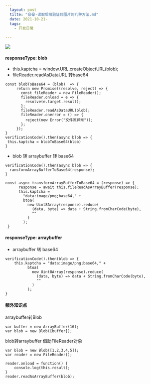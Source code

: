 ```yaml
---
  layout: post
  tilte: "😄😁-读取后端验证码图片的几种方法.md"
  date: 2021-10-21-
  tags: 
    - 开发日常

---
```


![](https://upload-images.jianshu.io/upload_images/15312191-93378d34692cfaa5.png?imageMogr2/auto-orient/strip%7CimageView2/2/w/1240)

#### responseType: blob
 -  this.kaptcha = window.URL.createObjectURL(blob);
 - fileReader.readAsDataURL 转base64
 ```
 const blobToBase64 = (blob)  => {
      return new Promise((resolve, reject) => {
        const fileReader = new FileReader();
        fileReader.onload = e => {
          resolve(e.target.result);
        };
        fileReader.readAsDataURL(blob);
        fileReader.onerror = () => {
          reject(new Error("文件流异常"));
        };
      });
 }
verificationCode().then(async blob => {
  this.kaptcha = blobToBase64(blob)
}

 ```
- blob 转 arraybuffer 转 base64
```
verificationCode().then(async blob => {
  ransformArrayBufferToBase64(response);
}

const async transformArrayBufferToBase64 = (response) => {
      response = await this.fileReadAsArrayBuffer(response);
      this.kaptcha =
        "data:image/png;base64," +
        btoa(
          new Uint8Array(response).reduce(
            (data, byte) => data + String.fromCharCode(byte),
            ""
          )
        );
 }
```
####  responseType: arraybuffer
-  arraybuffer 转 base64
```
verificationCode().then(blob => {
    this.kaptcha = "data:image/png;base64," +
          btoa(
            new Uint8Array(response).reduce(
              (data, byte) => data + String.fromCharCode(byte),
              ""
            )
          );
}

```

#### 额外知识点
arraybuffer转Blob

 ```
var buffer = new ArrayBuffer(16);
var blob = new Blob([buffer]);
```
blob转arraybuffer
借助FileReader对象
```
var blob = new Blob([1,2,3,4,5]);
var reader = new FileReader();

reader.onload = function() {
    console.log(this.result);
}
reader.readAsArrayBuffer(blob);
```
